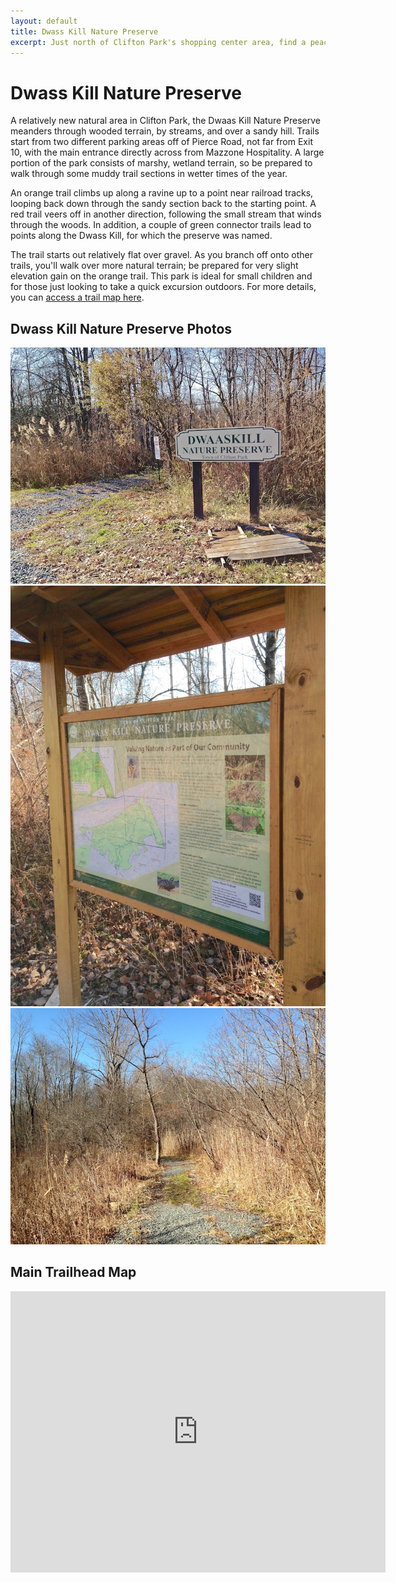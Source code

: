 ```yaml
---
layout: default
title: Dwass Kill Nature Preserve 
excerpt: Just north of Clifton Park's shopping center area, find a peaceful trail through wooded terrain 
---
```


<h1>Dwass Kill Nature Preserve</h1>

<p>A relatively new natural area in Clifton Park, the Dwaas Kill Nature Preserve meanders through wooded terrain, by streams, and over a sandy hill. Trails start from two different parking areas off of Pierce Road, not far from Exit 10, with the main entrance directly across from Mazzone Hospitality. A large portion of the park consists of marshy, wetland terrain, so be prepared to walk through some muddy trail sections in wetter times of the year.</p>

<p>An orange trail climbs up along a ravine up to a point near railroad tracks, looping back down through the sandy section back to the starting point. A red trail veers off in another direction, following the small stream that winds through the woods. In addition, a couple of green connector trails lead to points along the Dwass Kill, for which the preserve was named.</p>

<p>The trail starts out relatively flat over gravel. As you branch off onto other trails, you'll walk over more natural terrain; be prepared for very slight elevation gain on the orange trail. This park is ideal for small children and for those just looking to take a quick excursion outdoors. For more details, you can <a href="http://cliftonparkopenspaces.org/wp-content/uploads/2015/09/dwaaskill-trail-map-2015.pdf" target="_new">access a trail map here</a>.</p>

<h2>Dwass Kill Nature Preserve Photos</h2>

<div class="fotorama" data-nav="thumbs" data-width="100%"
                     data-ratio="800/600"
                     data-min-width="100%"
                     data-max-width="1000"
                     data-min-height="300"
                     data-max-height="100%" >
<img src="/img/dwasskill/dwasskill-sign.jpg" alt="Dwasskill Preserve Trail Entrance"><br />
<img src="/img/dwasskill/dwasskill-map.jpg" alt="Informational sign and map"><br />
<img src="/img/dwasskill/gravel-trail.jpg" alt="Trail leading into preserve">
</div>

<h2 id="trailmap">Main Trailhead Map</h2>

<div class="google-maps">
<iframe src="https://www.google.com/maps/embed?pb=!1m18!1m12!1m3!1d3478.687354355585!2d-73.78820494862771!3d42.89371667905243!2m3!1f0!2f0!3f0!3m2!1i1024!2i768!4f13.1!3m3!1m2!1s0x89de14530ff8b89b%3A0xd2ed2bf281718c7!2s331+Pierce+Rd%2C+Clifton+Park%2C+NY+12065!5e1!3m2!1sen!2sus!4v1479586209947" width="600" height="450" frameborder="0" style="border:0" allowfullscreen></iframe>
</div>